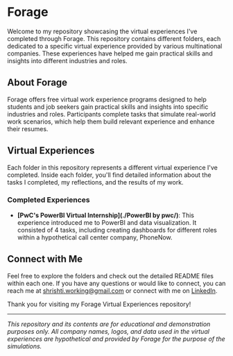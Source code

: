 # Forage

Welcome to my repository showcasing the virtual experiences I've completed through Forage. This repository contains different folders, each dedicated to a specific virtual experience provided by various multinational companies. These experiences have helped me gain practical skills and insights into different industries and roles.

## About Forage

Forage offers free virtual work experience programs designed to help students and job seekers gain practical skills and insights into specific industries and roles. Participants complete tasks that simulate real-world work scenarios, which help them build relevant experience and enhance their resumes.

## Virtual Experiences
Each folder in this repository represents a different virtual experience I've completed. Inside each folder, you'll find detailed information about the tasks I completed, my reflections, and the results of my work.

### Completed Experiences

- **[PwC's PowerBI Virtual Internship](./PowerBI by pwc/)**: This experience introduced me to PowerBI and data visualization. It consisted of 4 tasks, including creating dashboards for different roles within a hypothetical call center company, PhoneNow.

## Connect with Me

Feel free to explore the folders and check out the detailed README files within each one. If you have any questions or would like to connect, you can reach me at shrishti.working@gmail.com or connect with me on [LinkedIn](https://www.linkedin.com/in/shrishti-soni/).

Thank you for visiting my Forage Virtual Experiences repository!

---

*This repository and its contents are for educational and demonstration purposes only. All company names, logos, and data used in the virtual experiences are hypothetical and provided by Forage for the purpose of the simulations.*

